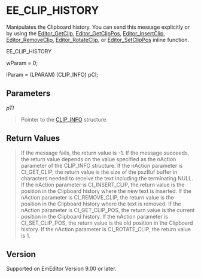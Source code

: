 # EE\_CLIP\_HISTORY

Manipulates the Clipboard history. You can send this message explicitly or by using the [Editor\_GetClip](../macro/editor_getclip), [Editor\_GetClipPos](../macro/editor_getclippos), [Editor\_InsertClip](../macro/editor_insertclip),
[Editor\_RemoveClip](../macro/editor_removeclip), [Editor\_RotateClip](../macro/editor_rotateclip), or [Editor\_SetClipPos](../macro/editor_setclippos) inline function.

EE\_CLIP\_HISTORY

wParam = 0;

lParam = (LPARAM) (CLIP\_INFO) pCI;

## Parameters

_pTI_

> Pointer to the [CLIP\_INFO](../structure/clip_info) structure.

## Return Values

> If the message fails, the return value is -1. If the message succeeds, the return value depends on the value specified as the nAction parameter of the CLIP\_INFO structure. If the nAction parameter is CI\_GET\_CLIP, the return value is the size of the pszBuf buffer in characters needed to receive
> the text including the terminating NULL. If the nAction parameter is CI\_INSERT\_CLIP, the return value is the position in the Clipboard history where the new text is inserted. If the nAction parameter is CI\_REMOVE\_CLIP, the return value is the position in the Clipboard history
> where the text is removed. If the nAction parameter is CI\_GET\_CLIP\_POS, the return value is the current position in the Clipboard history. If the nAction parameter is CI\_SET\_CLIP\_POS, the return value is the old position in the Clipboard history. If the nAction parameter is CI\_ROTATE\_CLIP, the return value is 1.

## Version

Supported on EmEditor Version 9.00 or later.
